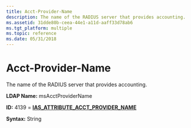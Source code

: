 ```yaml
---
title: Acct-Provider-Name
description: The name of the RADIUS server that provides accounting.
ms.assetid: 31dde80b-ceea-44e1-a11d-aaff33d78ab6
ms.tgt_platform: multiple
ms.topic: reference
ms.date: 05/31/2018
---
```


# Acct-Provider-Name

The name of the RADIUS server that provides accounting.

**LDAP Name:** msAcctProviderName

**ID:** 4139 = [**IAS\_ATTRIBUTE\_ACCT\_PROVIDER\_NAME**](/windows/desktop/api/sdoias/ne-sdoias-attributeid)

**Syntax:** String

 

 
